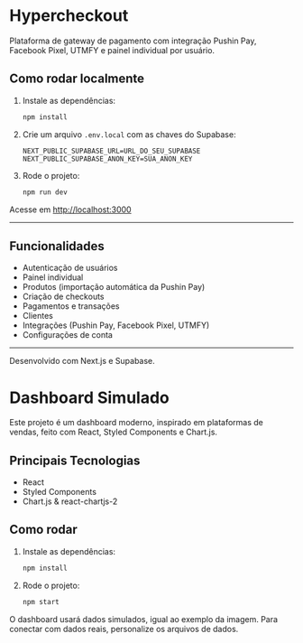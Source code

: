 # Hypercheckout

Plataforma de gateway de pagamento com integração Pushin Pay, Facebook Pixel, UTMFY e painel individual por usuário.

## Como rodar localmente

1. Instale as dependências:
   ```bash
   npm install
   ```
2. Crie um arquivo `.env.local` com as chaves do Supabase:
   ```env
   NEXT_PUBLIC_SUPABASE_URL=URL_DO_SEU_SUPABASE
   NEXT_PUBLIC_SUPABASE_ANON_KEY=SUA_ANON_KEY
   ```
3. Rode o projeto:
   ```bash
   npm run dev
   ```

Acesse em [http://localhost:3000](http://localhost:3000)

---

## Funcionalidades
- Autenticação de usuários
- Painel individual
- Produtos (importação automática da Pushin Pay)
- Criação de checkouts
- Pagamentos e transações
- Clientes
- Integrações (Pushin Pay, Facebook Pixel, UTMFY)
- Configurações de conta

---

Desenvolvido com Next.js e Supabase.

# Dashboard Simulado

Este projeto é um dashboard moderno, inspirado em plataformas de vendas, feito com React, Styled Components e Chart.js.

## Principais Tecnologias
- React
- Styled Components
- Chart.js & react-chartjs-2

## Como rodar

1. Instale as dependências:
   ```bash
   npm install
   ```
2. Rode o projeto:
   ```bash
   npm start
   ```

O dashboard usará dados simulados, igual ao exemplo da imagem. Para conectar com dados reais, personalize os arquivos de dados. 